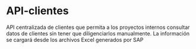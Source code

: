 # API-clientes
API centralizada de clientes que permita a los proyectos internos consultar datos de clientes sin tener que diligenciarlos manualmente. La información se cargará desde los archivos Excel generados por SAP
